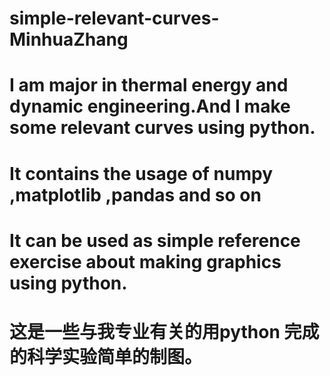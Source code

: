 # simple-relevant-curves-MinhuaZhang
# I am major in thermal energy and dynamic engineering.And I make some relevant curves using python.
# It contains  the usage of numpy ,matplotlib ,pandas and so on 
# It can be used as simple reference exercise about making graphics using python.
# 这是一些与我专业有关的用python 完成的科学实验简单的制图。
